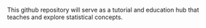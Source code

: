 This github repository will serve as a tutorial and education hub that teaches and explore statistical concepts.
